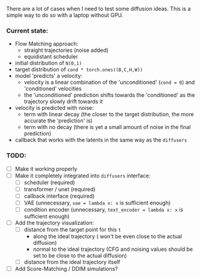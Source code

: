 There are a lot of cases when I need to test some diffusion ideas.
This is a simple way to do so with a laptop without GPU.

### Current state:
- Flow Matching approach:
  - straight trajectories (noise added)
  - equidistant scheduler
- initial distribution of `N(0,1)`
- target distribution of `cond * torch.ones((B,C,H,W))`
- model 'predicts' a velocity:
  - velocity is a linear combination of the 'unconditioned' (`cond = 0`) and 'conditioned' velocities
  - the 'unconditioned' prediction shifts towards the 'conditioned' as the trajectory slowly drift towards it
- velocity is predicted with noise:
  - term with linear decay 
    (the closer to the target distribution, the more accurate the 'prediction' is)
  - term with no decay
    (there is yet a small amount of noise in the final prediction)
- callback that works with the latents in the same way as the `diffusers`

### TODO:
- [ ] Make it working properly
- [ ] Make it completely integrated into `diffusers` interface:
  - [ ] scheduler (required)
  - [ ] transformer / unet (required)
  - [ ] callback interface (required)
  - [ ] VAE (unnecessary, `vae = lambda x: x` is sufficient enough)
  - [ ] condition encoder (unnecessary, `text_encoder = lambda x: x` is sufficient enough)
- [ ] Add the trajectory visualization:
  - [ ] distance from the target point for this `t` 
    - along the ideal trajectory     (                             won't be even close to the actual diffusion)
    - normal to the ideal trajectory (CFG and noising values should be set to be close to the actual diffusion)
  - [ ] distance from the ideal trajectory itself
- [ ] Add Score-Matching / DDIM simulations?